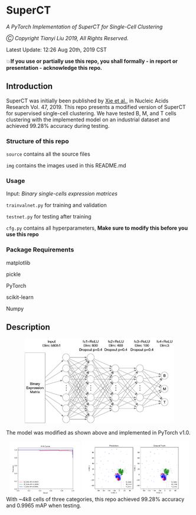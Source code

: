 # SuperCT
*A PyTorch Implementation of SuperCT for Single-Cell Clustering*

*Ⓒ Copyright Tianyi Liu 2019, All Rights Reserved.*

Latest Update: 12:26 Aug 20th, 2019 CST

💥**If you use or partially use this repo, you shall formally - in report or presentation - acknowledge this repo.**

## Introduction
SuperCT was initially been published by [Xie et al.](https://academic.oup.com/nar/article/47/8/e48/5364134), in Nucleic Acids Research Vol. 47, 2019. This repo presents a modified version of SuperCT for supervised single-cell clustering. We have tested B, M, and T cells clustering with the implemented model on an industrial dataset and achieved 99.28% accuracy during testing.

### Structure of this repo
`source` contains all the source files

`img`    contains the images used in this README.md

### Usage
Input: *Binary single-cells expression matrices*

`trainvalnet.py` for training and validation

`testnet.py` for testing after training

`cfg.py` contains all hyperparameters, **Make sure to modify this before you use this repo**

### Package Requirements
matplotlib

pickle

PyTorch

scikit-learn

Numpy

## Description
<div align="center"><img src="https://github.com/evanliuty/SuperCT/blob/master/img/net.png" width="80%"></div>

The model was modified as shown above and implemented in PyTorch v1.0.
<div align="center">
  <img src="https://github.com/evanliuty/SuperCT/blob/master/img/pr.png" width="38%">
  <img src="https://github.com/evanliuty/SuperCT/blob/master/img/tsne.png" width="58%">
</div>
With ~4k8 cells of three categories, this repo achieved 99.28% accuracy and 0.9965 mAP when testing.
